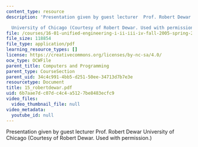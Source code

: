 ```yaml
---
content_type: resource
description: 'Presentation given by guest lecturer  Prof. Robert Dewar

  University of Chicago (Courtesy of Robert Dewar. Used with permission.)'
file: /courses/16-01-unified-engineering-i-ii-iii-iv-fall-2005-spring-2006/6b7aae7dc07dc4c4a5127be8483ecfc9_15_robertdewar.pdf
file_size: 118854
file_type: application/pdf
learning_resource_types: []
license: https://creativecommons.org/licenses/by-nc-sa/4.0/
ocw_type: OCWFile
parent_title: Computers and Programming
parent_type: CourseSection
parent_uid: 34c4c991-4bb5-d251-50ee-34713d7b7e3e
resourcetype: Document
title: 15_robertdewar.pdf
uid: 6b7aae7d-c07d-c4c4-a512-7be8483ecfc9
video_files:
  video_thumbnail_file: null
video_metadata:
  youtube_id: null
---
```

Presentation given by guest lecturer  Prof. Robert Dewar
University of Chicago (Courtesy of Robert Dewar. Used with permission.)